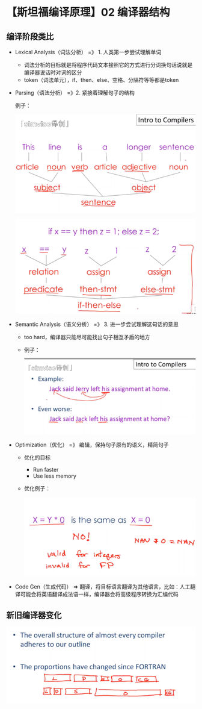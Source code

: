 # 【斯坦福编译原理】02 编译器结构

## 编译阶段类比

- Lexical Analysis（词法分析） =》  1. 人类第一步尝试理解单词

  - 词法分析的目标就是将程序代码文本接照它的方式进行分词换句话说就是编译器说话时对词的区分
  - token（词法单元），if、then、else、空格、分隔符等等都是token

- Parsing（语法分析）  =》2. 紧接着理解句子的结构

  例子：

  ![](images/2-语法分析的例子.png)

  ![](images/2-语法分析例2.png)

  

- Semantic Analysis（语义分析） =》 3. 进一步尝试理解这句话的意思

  - too hard，编译器只能尽可能找出句子相互矛盾的地方

  - 例子：

    ![](images/2-语义歧义例子.png)

- Optimization（优化） =》 编辑，保持句子原有的语义，精简句子

  - 优化的目标

    - Run faster
    - Use less memory

  - 优化例子：

    ![](images/2-优化例子.png)

- Code Gen（生成代码） =>  翻译，将目标语言翻译为其他语言，比如：人工翻译可能会将英语翻译成法语一样，编译器会将高级程序转换为汇编代码

## 新旧编译器变化

![](images/2-新旧编译器阶段变化.png)